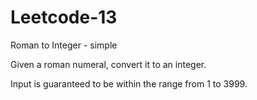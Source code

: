 # Leetcode-13
Roman to Integer - simple

Given a roman numeral, convert it to an integer.

Input is guaranteed to be within the range from 1 to 3999.